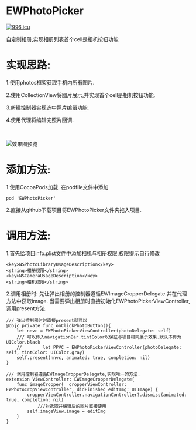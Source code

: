 # EWPhotoPicker
[![996.icu](https://img.shields.io/badge/link-996.icu-red.svg)](https://996.icu)

自定制相册,实现相册列表首个cell是相机按钮功能

# 实现思路:

1.使用photos框架获取手机内所有图片.

2.使用CollectionView将图片展示,并实现首个cell是相机按钮功能.

3.新建控制器实现选中照片编辑功能.

4.使用代理将编辑完照片回调.

<br>

![效果图预览](https://github.com/WangLiquan/EWPhotoPicker/raw/master/images/demonstration.gif)

# 添加方法:
1.使用CocoaPods加载.
在podfile文件中添加
```
pod 'EWPhotoPicker'
```
2.直接从github下载项目将EWPhotoPicker文件夹拖入项目.
# 调用方法:
1.首先给项目info.plist文件中添加相机与相册权限,权限提示自行修改
```
<key>NSPhotoLibraryUsageDescription</key>
<string>相册权限</string>
<key>NSCameraUsageDescription</key>
<string>相机权限</string>
```
2.调用相册时:
先让弹出相册的控制器遵循EWImageCropperDelegate.并在代理方法中获取image.
当需要弹出相册时直接初始化EWPhotoPickerViewController,调用present方法.
```
/// 弹出控制器时时直接present就可以
@objc private func onClickPhotoButton(){
    let nnvc = EWPhotoPickerViewController(photoDelegate: self)
    /// 可以传入navigationBar.tintColor以保证与项目相同展示效果.默认不传为UIColor.black
    //        let PPVC = EWPhotoPickerViewController(photoDelegate: self, tintColor: UIColor.gray)
    self.present(nnvc, animated: true, completion: nil)
}

/// 调用控制器遵循EWImageCropperDelegate,实现唯一的方法.
extension ViewController: EWImageCropperDelegate{
    func imageCropper(_ cropperViewController: EWPhotoCropViewController, didFinished editImg: UIImage) {
        cropperViewController.navigationController?.dismiss(animated: true, completion: nil)
            ///对选取并编辑后的图片直接使用
        self.imageView.image = editImg
    }
}
```
